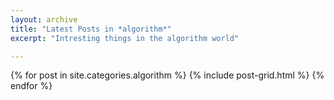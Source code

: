 ```yaml
---
layout: archive
title: "Latest Posts in *algorithm*"
excerpt: "Intresting things in the algorithm world"

---
```


<div class="tiles">
{% for post in site.categories.algorithm %}
	{% include post-grid.html %}
{% endfor %}
</div><!-- /.tiles -->
